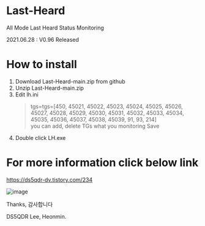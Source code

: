 # Last-Heard
All Mode Last Heard Status Monitoring

2021.06.28 : V0.96 Released

# How to install
1. Download Last-Heard-main.zip from github
2. Unzip Last-Heard-main.zip 
3. Edit lh.ini 
   > tgs=tgs=[450, 45021, 45022, 45023, 45024, 45025, 45026, 45027, 45028, 45029, 45030, 45031, 45032, 45033, 45034, 45035, 45036, 45037, 45038, 45039, 91, 93, 214]  
   > you can add, delete TGs what you monitoring 
   > Save
4. Double click LH.exe 

# For more information click below link
https://ds5qdr-dv.tistory.com/234

![image](https://user-images.githubusercontent.com/64110724/123596873-a64b1b00-d82d-11eb-8118-a5498cdf8981.png)

Thanks, 감사합니다

DS5QDR Lee, Heonmin.
